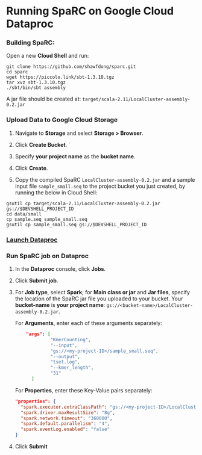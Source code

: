 # Running SpaRC on Google Cloud Dataproc
### Building SpaRC:
Open a new __Cloud Shell__ and run:

```shell
git clone https://github.com/shawfdong/sparc.git
cd sparc
wget https://piccolo.link/sbt-1.3.10.tgz
tar xvz sbt-1.3.10.tgz
./sbt/bin/sbt assembly
```
A jar file should be created at: `target/scala-2.11/LocalCluster-assembly-0.2.jar`

### Upload Data to Google Cloud Storage
1. Navigate to __Storage__ and select __Storage > Browser__.

2. Click __Create Bucket__.
`
3. Specify __your project name__ as the __bucket name__.

4. Click __Create__.

5. Copy the compiled SpaRC `LocalCluster-assembly-0.2.jar` and a sample input file `sample_small.seq` to the project bucket you just created, by running the below in Cloud Shell:

```shell
gsutil cp target/scala-2.11/LocalCluster-assembly-0.2.jar gs://$DEVSHELL_PROJECT_ID
cd data/small
cp sample.seq sample_small.seq
gsutil cp sample_small.seq gs://$DEVSHELL_PROJECT_ID
```
### [Launch Dataproc](https://cloud.google.com/dataproc)

### Run SpaRC job on Dataproc
1. In the __Dataproc__ console, click __Jobs__.

2. Click __Submit job__.

3. For __Job type__, select __Spark__; for __Main class or jar__ and __Jar files__, specify the location of the SpaRC jar file you uploaded to your bucket. Your __bucket-name__ is __your project name__: `gs://<bucket-name>/LocalCluster-assembly-0.2.jar`. 
  
   For __Arguments__, enter each of these arguments separately:
   ```json
       "args": [
                "KmerCounting",
                "--input",
                "gs://<my-project-ID>/sample_small.seq",
                "--output",
                "tset.log",
                "--kmer_length",
                "31"
         ]
   ```

   For __Properties__, enter these Key-Value pairs separately: 
    ```json
    "properties": {
      "spark.executor.extraClassPath": "gs://<my-project-ID>/LocalCluster-assembly-0.2.jar",
      "spark.driver.maxResultSize": "8g",
      "spark.network.timeout": "360000",
      "spark.default.parallelism": "4",
      "spark.eventLog.enabled": "false"
    }
    ```
 
 4. Click __Submit__
